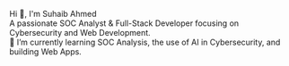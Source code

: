 Hi 👋, I'm Suhaib Ahmed
<br>
A passionate SOC Analyst & Full-Stack Developer focusing on Cybersecurity and Web Development.
<br>
🌱 I’m currently learning SOC Analysis, the use of AI in Cybersecurity, and building Web Apps.
